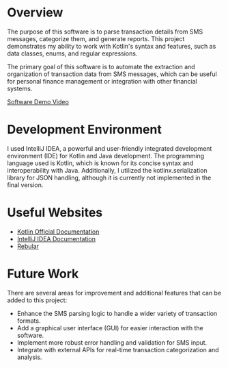 # Overview

The purpose of this software is to parse transaction details from SMS messages, categorize them, and generate reports. This project demonstrates my ability to work with Kotlin's syntax and features, such as data classes, enums, and regular expressions.

The primary goal of this software is to automate the extraction and organization of transaction data from SMS messages, which can be useful for personal finance management or integration with other financial systems.

[Software Demo Video](https://youtu.be/2Y-buCt9n6M)

# Development Environment

I used IntelliJ IDEA, a powerful and user-friendly integrated development environment (IDE) for Kotlin and Java development. The programming language used is Kotlin, which is known for its concise syntax and interoperability with Java. Additionally, I utilized the kotlinx.serialization library for JSON handling, although it is currently not implemented in the final version.

# Useful Websites

- [Kotlin Official Documentation](http://url.link.goes.here)
- [IntelliJ IDEA Documentation](http://url.link.goes.here)
- [Rebular](https://rubular.com/r/ethxISYh3xzlOr)

# Future Work

There are several areas for improvement and additional features that can be added to this project:

- Enhance the SMS parsing logic to handle a wider variety of transaction formats.
- Add a graphical user interface (GUI) for easier interaction with the software.
- Implement more robust error handling and validation for SMS input.
- Integrate with external APIs for real-time transaction categorization and analysis.
